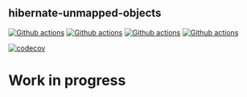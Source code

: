 ## hibernate-unmapped-objects
[![Github actions](https://github.com/detomarco/hibernate-unmapped-objects/actions/workflows/unit-tests.yml/badge.svg?branch=main)](https://github.com/detomarco/hibernate-unmapped-objects/actions/workflows/unit-tests.yml)
[![Github actions](https://github.com/detomarco/hibernate-unmapped-objects/actions/workflows/lint.yml/badge.svg?branch=main)](https://github.com/detomarco/hibernate-unmapped-objects/actions/workflows/lint.yml)
[![Github actions](https://github.com/detomarco/hibernate-unmapped-objects/actions/workflows/codeql.yml/badge.svg?branch=main)](https://github.com/detomarco/hibernate-unmapped-objects/actions/workflows/codeql.yml)
[![Github actions](https://github.com/detomarco/hibernate-unmapped-objects/actions/workflows/publish.yml/badge.svg?branch=main)](https://github.com/detomarco/hibernate-unmapped-objects/actions/workflows/publish.yml)

[![codecov](https://codecov.io/gh/detomarco/hibernate-unmapped-objects/branch/main/graph/badge.svg?token=V9O1K5K98V)](https://codecov.io/gh/detomarco/hibernate-unmapped-objects)

# Work in progress
